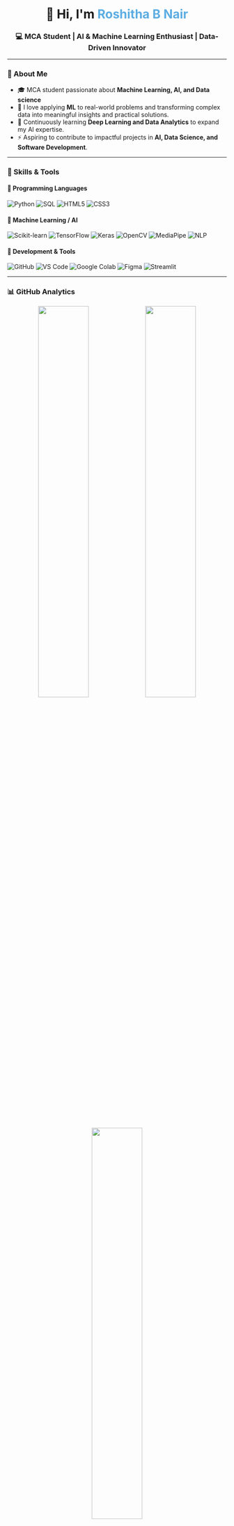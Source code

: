 <!-- Profile Header -->
<h1 align="center">👋 Hi, I'm <span style="color:#5DADE2;">Roshitha B Nair</span></h1>
<h3 align="center">💻 MCA Student | AI & Machine Learning Enthusiast | Data-Driven Innovator</h3>

---

### 🧭 About Me
- 🎓 MCA student passionate about **Machine Learning, AI, and Data science**  
- 💬 I love applying **ML** to real-world problems and transforming complex data into meaningful insights and practical solutions.  
- 🌱 Continuously learning **Deep Learning and Data Analytics** to expand my AI expertise.   
- ⚡ Aspiring to contribute to impactful projects in **AI, Data Science, and Software Development**.

---

### 🧠 Skills & Tools

#### 💬 Programming Languages
![Python](https://img.shields.io/badge/Python-3776AB?style=for-the-badge&logo=python&logoColor=white)
![SQL](https://img.shields.io/badge/SQL-336791?style=for-the-badge&logo=postgresql&logoColor=white)
![HTML5](https://img.shields.io/badge/HTML5-E34F26?style=for-the-badge&logo=html5&logoColor=white)
![CSS3](https://img.shields.io/badge/CSS3-1572B6?style=for-the-badge&logo=css3&logoColor=white)

#### 🤖 Machine Learning / AI
![Scikit-learn](https://img.shields.io/badge/Scikit--learn-F7931E?style=for-the-badge&logo=scikitlearn&logoColor=white)
![TensorFlow](https://img.shields.io/badge/TensorFlow-FF6F00?style=for-the-badge&logo=tensorflow&logoColor=white)
![Keras](https://img.shields.io/badge/Keras-D00000?style=for-the-badge&logo=keras&logoColor=white)
![OpenCV](https://img.shields.io/badge/OpenCV-27338E?style=for-the-badge&logo=opencv&logoColor=white)
![MediaPipe](https://img.shields.io/badge/MediaPipe-00BFAE?style=for-the-badge&logo=google&logoColor=white)
![NLP](https://img.shields.io/badge/NLP-FF4088?style=for-the-badge&logo=ai&logoColor=white)

#### 🧩 Development & Tools
![GitHub](https://img.shields.io/badge/GitHub-181717?style=for-the-badge&logo=github&logoColor=white)
![VS Code](https://img.shields.io/badge/VS%20Code-007ACC?style=for-the-badge&logo=visualstudiocode&logoColor=white)
![Google Colab](https://img.shields.io/badge/Colab-F9AB00?style=for-the-badge&logo=googlecolab&logoColor=white)
![Figma](https://img.shields.io/badge/Figma-F24E1E?style=for-the-badge&logo=figma&logoColor=white)
![Streamlit](https://img.shields.io/badge/Streamlit-FF4B4B?style=for-the-badge&logo=streamlit&logoColor=white)

---

### 📊 GitHub Analytics

<p align="center">
  <img src="https://github-readme-stats.vercel.app/api?username=roshitha-nair&show_icons=true&count_private=true&theme=tokyonight&hide_border=true" width="48%" />
  <img src="https://github-readme-streak-stats.herokuapp.com/?user=roshitha-nair&theme=tokyonight&hide_border=true" width="48%" />
</p>

<p align="center">
  <img src="https://github-readme-stats.vercel.app/api/top-langs/?username=roshitha-nair&layout=compact&theme=tokyonight&hide_border=true&count_private=true" width="48%" />
</p>

---

### 🌐 Connect with Me
<p align="center">
  <a href="mailto:roshithanair2003@gmail.com"><img src="https://img.shields.io/badge/Gmail-D14836?style=for-the-badge&logo=gmail&logoColor=white"></a>
  <a href="https://www.linkedin.com/in/roshitha-b-nair-468106225"><img src="https://img.shields.io/badge/LinkedIn-0A66C2?style=for-the-badge&logo=linkedin&logoColor=white"></a>
  <a href="https://relic-timbale-07e.notion.site/Roshitha-B-Nair-20f3d117489b8031a5e5ce6a5b4d7c89?pvs=143"><img src="https://img.shields.io/badge/Portfolio-24292E?style=for-the-badge&logo=githubpages&logoColor=white"></a>
</p>

---

⭐ *“Passionate about turning data into meaningful insights and building AI-powered solutions.”*


